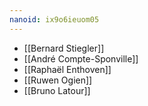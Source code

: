 ```yaml
---
nanoid: ix9o6ieuom05
---
```


- [[Bernard Stiegler]]
- [[André Compte-Sponville]]
- [[Raphaël Enthoven]]
- [[Ruwen Ogien]]
- [[Bruno Latour]]
